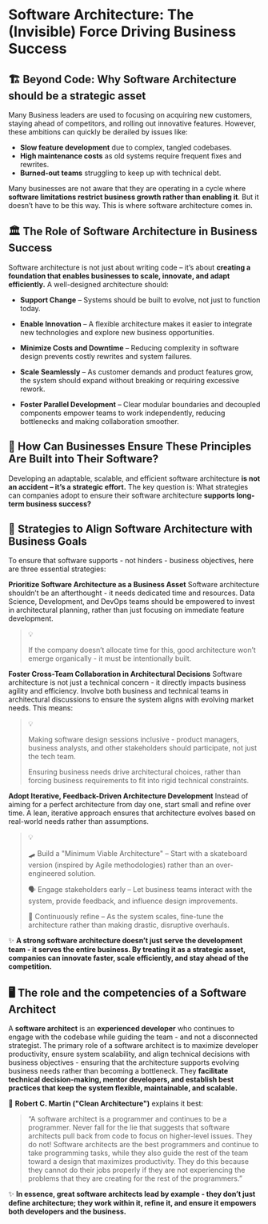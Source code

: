 # Software Architecture: The (Invisible) Force Driving Business Success  



## 🏗️ Beyond Code: Why Software Architecture should be a strategic asset

Many Business leaders are used to focusing on acquiring new customers, staying ahead of competitors, and rolling out innovative features. However, these ambitions can quickly be derailed by issues like:

- **Slow feature development** due to complex, tangled codebases.  
- **High maintenance costs** as old systems require frequent fixes and rewrites.  
- **Burned-out teams** struggling to keep up with technical debt.

Many businesses are not aware that they are operating in a cycle where **software limitations restrict business growth rather than enabling it**. But it doesn’t have to be this way. This is where software architecture comes in. 

## 🏛️ The Role of Software Architecture in Business Success

Software architecture is not just about writing code – it’s about **creating a foundation that enables businesses to scale, innovate, and adapt efficiently.** A well-designed architecture should:

- **Support Change** – Systems should be built to evolve, not just to function today.

- **Enable Innovation** – A flexible architecture makes it easier to integrate new technologies and explore new business opportunities.

- **Minimize Costs and Downtime** – Reducing complexity in software design prevents costly rewrites and system failures.

- **Scale Seamlessly** – As customer demands and product features grow, the system should expand without breaking or requiring excessive rework.

- **Foster Parallel Development** – Clear modular boundaries and decoupled components empower teams to work independently, reducing bottlenecks and making collaboration smoother.

  

## 🧩 **How Can Businesses Ensure These Principles Are Built into Their Software?**

Developing an adaptable, scalable, and efficient software architecture **is not an accident – it’s a strategic effort.** The key question is: What strategies can companies adopt to ensure their software architecture **supports long-term business success?**



## 🎯 Strategies to Align Software Architecture with Business Goals

To ensure that software supports - not hinders - business objectives, here are three essential strategies:

**Prioritize Software Architecture as a Business Asset**
Software architecture shouldn’t be an afterthought - it needs dedicated time and resources. Data Science, Development, and DevOps teams should be empowered to invest in architectural planning, rather than just focusing on immediate feature development.

> 💡
>
> If the company doesn’t allocate time for this, good architecture won’t emerge organically - it must be intentionally built.

**Foster Cross-Team Collaboration in Architectural Decisions**
Software architecture is not just a technical concern - it directly impacts business agility and efficiency. Involve both business and technical teams in architectural discussions to ensure the system aligns with evolving market needs. This means:

> 💡
>
> Making software design sessions inclusive - product managers, business analysts, and other stakeholders should participate, not just the tech team.
>
> Ensuring business needs drive architectural choices, rather than forcing business requirements to fit into rigid technical constraints.

**Adopt Iterative, Feedback-Driven Architecture Development**
Instead of aiming for a perfect architecture from day one, start small and refine over time. A lean, iterative approach ensures that architecture evolves based on real-world needs rather than assumptions.

> 💡
>
> 🛹 Build a "Minimum Viable Architecture" – Start with a skateboard version (inspired by Agile methodologies) rather than an over-engineered solution.
>
> 🗣 Engage stakeholders early – Let business teams interact with the system, provide feedback, and influence design improvements.
>
> 🔧 Continuously refine – As the system scales, fine-tune the architecture rather than making drastic, disruptive overhauls.

✨ **A strong software architecture doesn’t just serve the development team - it serves the entire business. By treating it as a strategic asset, companies can innovate faster, scale efficiently, and stay ahead of the competition.**



## 🖥️ The role and the competencies of a Software Architect

A **software architect** is an **experienced developer** who continues to engage with the codebase while guiding the team - and not a disconnected strategist. The primary role of a software architect is to maximize developer productivity, ensure system scalability, and align technical decisions with business objectives - ensuring that the architecture supports evolving business needs rather than becoming a bottleneck. They **facilitate technical decision-making, mentor developers, and establish best practices that keep the system flexible, maintainable, and scalable.**

📖 **Robert C. Martin ("Clean Architecture")** explains it best:  

> “A software architect is a programmer and continues to be a programmer. Never fall for the lie that suggests that software architects pull back from code to focus on higher-level issues. They do not! Software architects are the best programmers and continue to take programming tasks, while they also guide the rest of the team toward a design that maximizes productivity. They do this because they cannot do their jobs properly if they are not experiencing the problems that they are creating for the rest of the programmers.”  

✨ **In essence, great software architects lead by example - they don’t just define architecture; they work within it, refine it, and ensure it empowers both developers and the business.**

